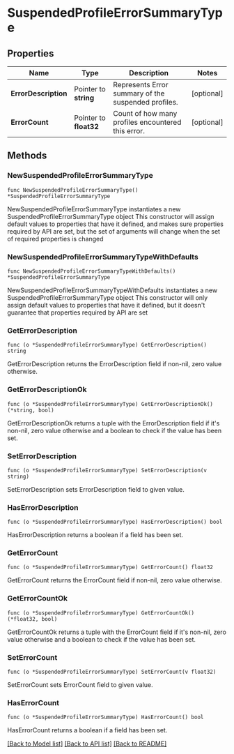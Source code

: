 # SuspendedProfileErrorSummaryType

## Properties

Name | Type | Description | Notes
------------ | ------------- | ------------- | -------------
**ErrorDescription** | Pointer to **string** | Represents Error summary of the suspended profiles. | [optional] 
**ErrorCount** | Pointer to **float32** | Count of how many profiles encountered this error. | [optional] 

## Methods

### NewSuspendedProfileErrorSummaryType

`func NewSuspendedProfileErrorSummaryType() *SuspendedProfileErrorSummaryType`

NewSuspendedProfileErrorSummaryType instantiates a new SuspendedProfileErrorSummaryType object
This constructor will assign default values to properties that have it defined,
and makes sure properties required by API are set, but the set of arguments
will change when the set of required properties is changed

### NewSuspendedProfileErrorSummaryTypeWithDefaults

`func NewSuspendedProfileErrorSummaryTypeWithDefaults() *SuspendedProfileErrorSummaryType`

NewSuspendedProfileErrorSummaryTypeWithDefaults instantiates a new SuspendedProfileErrorSummaryType object
This constructor will only assign default values to properties that have it defined,
but it doesn't guarantee that properties required by API are set

### GetErrorDescription

`func (o *SuspendedProfileErrorSummaryType) GetErrorDescription() string`

GetErrorDescription returns the ErrorDescription field if non-nil, zero value otherwise.

### GetErrorDescriptionOk

`func (o *SuspendedProfileErrorSummaryType) GetErrorDescriptionOk() (*string, bool)`

GetErrorDescriptionOk returns a tuple with the ErrorDescription field if it's non-nil, zero value otherwise
and a boolean to check if the value has been set.

### SetErrorDescription

`func (o *SuspendedProfileErrorSummaryType) SetErrorDescription(v string)`

SetErrorDescription sets ErrorDescription field to given value.

### HasErrorDescription

`func (o *SuspendedProfileErrorSummaryType) HasErrorDescription() bool`

HasErrorDescription returns a boolean if a field has been set.

### GetErrorCount

`func (o *SuspendedProfileErrorSummaryType) GetErrorCount() float32`

GetErrorCount returns the ErrorCount field if non-nil, zero value otherwise.

### GetErrorCountOk

`func (o *SuspendedProfileErrorSummaryType) GetErrorCountOk() (*float32, bool)`

GetErrorCountOk returns a tuple with the ErrorCount field if it's non-nil, zero value otherwise
and a boolean to check if the value has been set.

### SetErrorCount

`func (o *SuspendedProfileErrorSummaryType) SetErrorCount(v float32)`

SetErrorCount sets ErrorCount field to given value.

### HasErrorCount

`func (o *SuspendedProfileErrorSummaryType) HasErrorCount() bool`

HasErrorCount returns a boolean if a field has been set.


[[Back to Model list]](../README.md#documentation-for-models) [[Back to API list]](../README.md#documentation-for-api-endpoints) [[Back to README]](../README.md)


